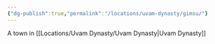```yaml
---
{"dg-publish":true,"permalink":"/locations/uvam-dynasty/gimsu/"}
---
```


A town in [[Locations/Uvam Dynasty/Uvam Dynasty\|Uvam Dynasty]]